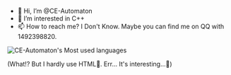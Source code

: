 - 👋 Hi, I’m @CE-Automaton
- 👀 I’m interested in C++ 
- 📫 How to reach me? I Don't Know. Maybe you can find me on QQ with 1492398820.

<!---
CE-Automaton/CE-Automaton is a ✨ special ✨ repository because its `README.md` (this file) appears on your GitHub profile.
You can click the Preview link to take a look at your changes.
--->

![CE-Automaton's Most used languages](https://github-readme-stats.vercel.app/api/top-langs?username=CE-Automaton&layout=compact&hide_border=true&langs_count=10)

(What!? But I hardly use HTML🤨. Err... It's interesting...🤔)

<!---![QaQ GitHub stats](https://github-readme-stats.vercel.app/api?username=rainlycoris&show_icons=true&theme=dracula)--->
